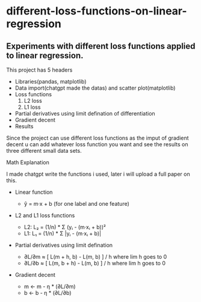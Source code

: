 # different-loss-functions-on-linear-regression
Experiments with different loss functions applied to linear regression.
-------------------------
This project has 5 headers
- Libraries(pandas, matplotlib)
- Data import(chatgpt made the datas) and scatter plot(matplotlib)
- Loss functions
    1. L2 loss
    2. L1 loss
- Partial derivatives using limit defination of differentiation
- Gradient decent
- Results


Since the project can use different loss functions as the imput of gradient decent u can add whatever loss function you want and see the results on three different small data sets.


Math Explanation

I made chatgpt write the functions i used, later i will upload a full paper on this.

- Linear function
    - ŷ = m·x + b (for one label and one feature)
    
- L2 and L1 loss functions
    - L2: L₂ = (1/n) * Σ (yᵢ - (m·xᵢ + b))²
    - L1: L₁ = (1/n) * Σ |yᵢ - (m·xᵢ + b)|
    
- Partial derivatives using limit defination
    - ∂L/∂m ≈ [ L(m + h, b) - L(m, b) ] / h where lim h goes to 0
    - ∂L/∂b ≈ [ L(m, b + h) - L(m, b) ] / h where lim h goes to 0

- Gradient decent
    - m ← m - η * (∂L/∂m)
    - b ← b - η * (∂L/∂b)




